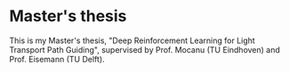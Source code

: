 # Master's thesis
This is my Master's thesis, "Deep Reinforcement Learning for Light Transport Path Guiding",  supervised by Prof. Mocanu (TU Eindhoven) and Prof. Eisemann (TU Delft). 
